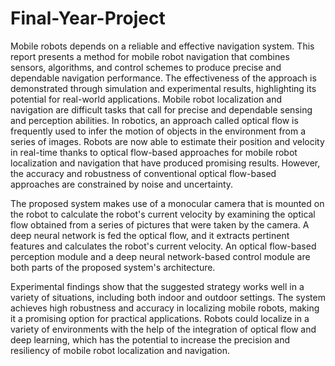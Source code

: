 # Final-Year-Project

Mobile robots depends on a reliable and effective navigation system. This report presents a method for mobile robot navigation that combines sensors, algorithms, and control schemes to produce precise and dependable navigation performance. The effectiveness of the approach is demonstrated through simulation and experimental results, highlighting its potential for real-world applications. Mobile robot localization and navigation are difficult tasks that call for precise and dependable sensing and perception abilities. In robotics, an approach called optical flow is frequently used to infer the motion of objects in the environment from a series of images. Robots are now able to estimate their position and velocity in real-time thanks to optical flow-based approaches for mobile robot localization and navigation that have produced promising results. However, the accuracy and robustness of conventional optical flow-based approaches are constrained by noise and uncertainty.

The proposed system makes use of a monocular camera that is mounted on the robot to calculate the robot's current velocity by examining the optical flow obtained from a series of pictures that were taken by the camera. A deep neural network is fed the optical flow, and it extracts pertinent features and calculates the robot's current velocity. An optical flow-based perception module and a deep neural network-based control module are both parts of the proposed system's architecture.

Experimental findings show that the suggested strategy works well in a variety of situations, including both indoor and outdoor settings. The system achieves high robustness and accuracy in localizing mobile robots, making it a promising option for practical applications. Robots could localize in a variety of environments with the help of the integration of optical flow and deep learning, which has the potential to increase the precision and resiliency of mobile robot localization and navigation.
